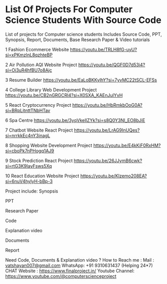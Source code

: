 # List Of Projects For Computer Science Students With Source Code
List of projects for Computer science students Includes Source Code, PPT, Synopsis, Report, Documents, Base Research Paper &amp; Video tutorials

1	Fashion Ecommerce Website	https://youtu.be/TRLH8fG-uyU?si=xPKmzlnL8qzhteBP

2	Air Pollution AQI Website Project	https://youtu.be/QGF0D7d53i4?si=Oi3uR4hfBU7o8Ajc

3	Resume Builder	https://youtu.be/EaLoBKKylhY?si=7yvMC22tSCL-EFSs

4	College Library Web Development Project	https://youtu.be/CB2nGRGCRl4?si=X0SXA_KAEnJulYvH

5	React Cryptocurrency Project	https://youtu.be/HbRmkbOoG0A?si=BRpLitnttTNbHTav

6	Spa Centre	https://youtu.be/3yqVkelIZYk?si=s8Q0Y3NI_EO8bJiE

7	Chatbot Website React Project	https://youtu.be/LrAG9InUQes?si=nrrkkEc4nY3inagL

8	Shopping Website Development Project	https://youtu.be/E4kKiF0RxHM?si=cboPk7nPHogq1AJ9

9	Stock Prediction React Project	https://youtu.be/26JJymB6cwk?si=rtG3K9IayFsws5Xq

10	React Education Website Project	https://youtu.be/Klzemo208EA?si=6nuV4hyIyH-bBp-3


Project include:
Synopsis

PPT

Research Paper

Code

Explanation video

Documents

Report

Need Code, Documents & Explanation video ?
How to Reach me :
Mail : vatshayan007@gmail.com
WhatsApp: +91 9310631437 (Helping 24*7) CHAT
Website : https://www.finalproject.in/
Youtube Channel: https://www.youtube.com/@computerscienceproject
